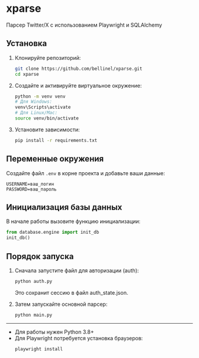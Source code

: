 # xparse

Парсер Twitter/X с использованием Playwright и SQLAlchemy

## Установка

1. Клонируйте репозиторий:
   ```bash
   git clone https://github.com/bellinel/xparse.git
   cd xparse
   ```
2. Создайте и активируйте виртуальное окружение:
   ```bash
   python -m venv venv
   # Для Windows:
   venv\Scripts\activate
   # Для Linux/Mac:
   source venv/bin/activate
   ```
3. Установите зависимости:
   ```bash
   pip install -r requirements.txt
   ```

## Переменные окружения

Создайте файл `.env` в корне проекта и добавьте ваши данные:

```
USERNAME=ваш_логин
PASSWORD=ваш_пароль
```

## Инициализация базы данных

В начале работы вызовите функцию инициализации:
```python
from database.engine import init_db
init_db()
```

## Порядок запуска

1. Сначала запустите файл для авторизации (auth):
   ```python
   python auth.py
   ```
   Это сохранит сессию в файл auth_state.json.

2. Затем запускайте основной парсер:
   ```python
   python main.py
   ```

---

- Для работы нужен Python 3.8+
- Для Playwright потребуется установка браузеров:
  ```bash
  playwright install
  ``` 